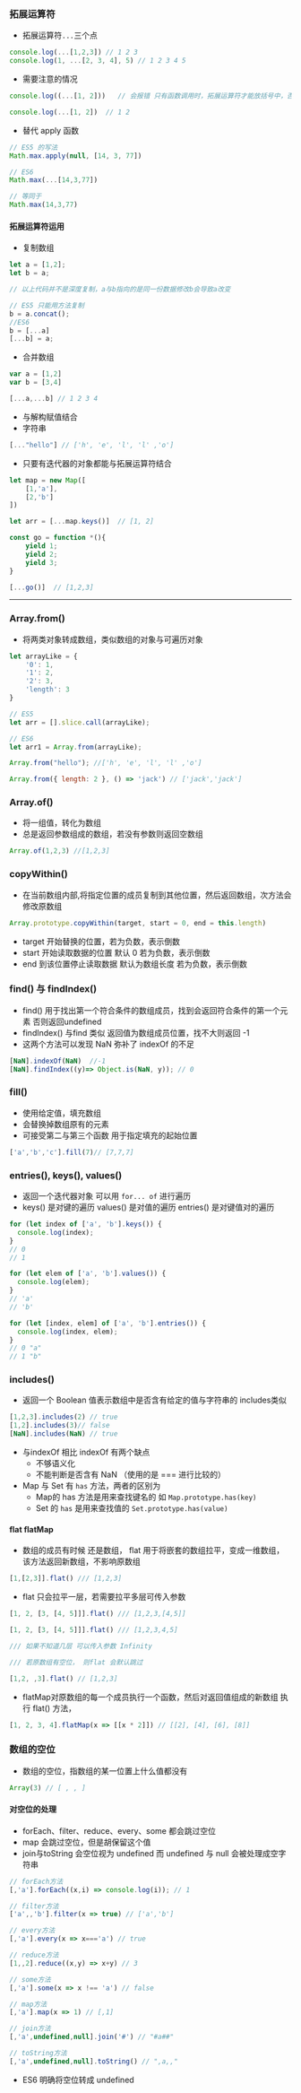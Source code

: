 ### 拓展运算符
- 拓展运算符`...`三个点

```js
console.log(...[1,2,3]) // 1 2 3
console.log(1, ...[2, 3, 4], 5) // 1 2 3 4 5
```

- 需要注意的情况

```js
console.log((...[1, 2]))   // 会报错 只有函数调用时，拓展运算符才能放括号中，否则会报错

console.log(...[1, 2])  // 1 2
```

- 替代 apply 函数

```js
// ES5 的写法
Math.max.apply(null, [14, 3, 77])

// ES6
Math.max(...[14,3,77])

// 等同于
Math.max(14,3,77)
```

#### 拓展运算符运用

- 复制数组

```js
let a = [1,2];
let b = a;

// 以上代码并不是深度复制，a与b指向的是同一份数据修改b会导致a改变

// ES5 只能用方法复制
b = a.concat();
//ES6 
b = [...a]
[...b] = a;

```

- 合并数组

```js
var a = [1,2]
var b = [3,4]

[...a,...b] // 1 2 3 4
```

- 与解构赋值结合
- 字符串

```js
[..."hello"] // ['h', 'e', 'l', 'l' ,'o']
```

- 只要有迭代器的对象都能与拓展运算符结合

```js
let map = new Map([
    [1,'a'],
    [2,'b']
])

let arr = [...map.keys()]  // [1, 2]
```

```js
const go = function *(){
    yield 1;
    yield 2;
    yield 3;
}

[...go()]  // [1,2,3]
```

***

### Array.from()
- 将两类对象转成数组，类似数组的对象与可遍历对象

```js
let arrayLike = {
    '0': 1,
    '1': 2,
    '2': 3,
    'length': 3
}

// ES5
let arr = [].slice.call(arrayLike);

// ES6
let arr1 = Array.from(arrayLike);

Array.from("hello"); //['h', 'e', 'l', 'l' ,'o']

Array.from({ length: 2 }, () => 'jack') // ['jack','jack']
```

### Array.of()
- 将一组值，转化为数组
- 总是返回参数组成的数组，若没有参数则返回空数组

```js
Array.of(1,2,3) //[1,2,3]
```

### copyWithin()
- 在当前数组内部,将指定位置的成员复制到其他位置，然后返回数组，次方法会修改原数组

```js
Array.prototype.copyWithin(target, start = 0, end = this.length)
```

- target 开始替换的位置，若为负数，表示倒数
- start 开始读取数据的位置 默认 0 若为负数，表示倒数
- end 到该位置停止读取数据 默认为数组长度  若为负数，表示倒数


### find() 与 findIndex()
- find() 用于找出第一个符合条件的数组成员，找到会返回符合条件的第一个元素 否则返回undefined
- findIndex() 与find 类似 返回值为数组成员位置，找不大则返回 -1
- 这两个方法可以发现  NaN 弥补了 indexOf 的不足

```js
[NaN].indexOf(NaN)  //-1
[NaN].findIndex((y)=> Object.is(NaN, y)); // 0
```


### fill()
- 使用给定值，填充数组
- 会替换掉数组原有的元素
- 可接受第二与第三个函数 用于指定填充的起始位置

```js
['a','b','c'].fill(7)// [7,7,7]
```

### entries(), keys(), values()
- 返回一个迭代器对象 可以用 `for... of` 进行遍历
- keys() 是对键的遍历 values() 是对值的遍历  entries() 是对键值对的遍历

```js
for (let index of ['a', 'b'].keys()) {
  console.log(index);
}
// 0
// 1

for (let elem of ['a', 'b'].values()) {
  console.log(elem);
}
// 'a'
// 'b'

for (let [index, elem] of ['a', 'b'].entries()) {
  console.log(index, elem);
}
// 0 "a"
// 1 "b"
```

### includes()
- 返回一个 Boolean 值表示数组中是否含有给定的值与字符串的 includes类似

```js
[1,2,3].includes(2) // true
[1,2].includes(3)// false
[NaN].includes(NaN) // true
```

- 与indexOf 相比 indexOf 有两个缺点
    - 不够语义化
    - 不能判断是否含有 NaN （使用的是 === 进行比较的）
- Map 与 Set 有 `has` 方法，两者的区别为
    - Map的 has 方法是用来查找键名的 如 `Map.prototype.has(key)`
    - Set 的 `has` 是用来查找值的 `Set.prototype.has(value)`
    
#### flat flatMap
- 数组的成员有时候 还是数组， flat 用于将嵌套的数组拉平，变成一维数组，该方法返回新数组，不影响原数组

```js
[1,[2,3]].flat() /// [1,2,3]
```

- flat 只会拉平一层，若需要拉平多层可传入参数

```js
[1, 2, [3, [4, 5]]].flat() /// [1,2,3,[4,5]]

[1, 2, [3, [4, 5]]].flat() /// [1,2,3,4,5]

/// 如果不知道几层 可以传入参数 Infinity

/// 若原数组有空位， 则flat 会默认跳过

[1,2, ,3].flat() // [1,2,3]
```


- flatMap对原数组的每一个成员执行一个函数，然后对返回值组成的新数组 执行 flat() 方法，

```js
[1, 2, 3, 4].flatMap(x => [[x * 2]]) // [[2], [4], [6], [8]]
```

### 数组的空位
- 数组的空位，指数组的某一位置上什么值都没有

```js
Array(3) // [ , , ]
```

#### 对空位的处理
- forEach、filter、reduce、every、some 都会跳过空位
- map 会跳过空位，但是胡保留这个值
- join与toString 会空位视为 undefined 而 undefined 与 null 会被处理成空字符串

```js
// forEach方法
[,'a'].forEach((x,i) => console.log(i)); // 1

// filter方法
['a',,'b'].filter(x => true) // ['a','b']

// every方法
[,'a'].every(x => x==='a') // true

// reduce方法
[1,,2].reduce((x,y) => x+y) // 3

// some方法
[,'a'].some(x => x !== 'a') // false

// map方法
[,'a'].map(x => 1) // [,1]

// join方法
[,'a',undefined,null].join('#') // "#a##"

// toString方法
[,'a',undefined,null].toString() // ",a,,"
```

- ES6 明确将空位转成 undefined
